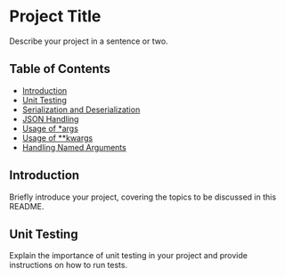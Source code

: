 # Project Title

Describe your project in a sentence or two.

## Table of Contents

- [Introduction](#introduction)
- [Unit Testing](#unit-testing)
- [Serialization and Deserialization](#serialization-and-deserialization)
- [JSON Handling](#json-handling)
- [Usage of *args](#usage-of-args)
- [Usage of **kwargs](#usage-of-kwargs)
- [Handling Named Arguments](#handling-named-arguments)

## Introduction

Briefly introduce your project, covering the topics to be discussed in this README.

## Unit Testing

Explain the importance of unit testing in your project and provide instructions on how to run tests.
